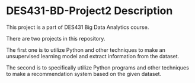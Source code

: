 # DES431-BD-Project2 Description

This project is a part of DES431 Big Data Analytics course. 

There are two projects in this repository.

The first one is to utilize Python and other techniques to make an unsupervised learning model and extract information from the dataset.

The second is to specifically utilize Python programs and other techniques to make a recommendation system based on the given dataset.
